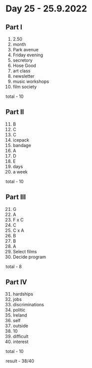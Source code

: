 # Day 25 - 25.9.2022

## Part I

1. 2.50
2. month
3. Park avenue
4. Friday evening
5. secretory
6. Hose Good
7. art class
8. newsletter
9. music workshops
10. film society

total - 10

## Part II

11. B
12. C
13. C
14. icepack
15. bandage
16. A
17. D
18. E
19. days
20. a week

total - 10

## Part III

21. G
22. A
23. F x C
24. C
25. C x A
26. B
27. B
28. A
29. Select films
30. Decide program

total - 8

## Part IV

31. hardships
32. jobs 
33. discriminations
34. politic
35. Ireland
36. self
37. outside
38. 10
39. difficult
40. interest

total - 10

result - 38/40